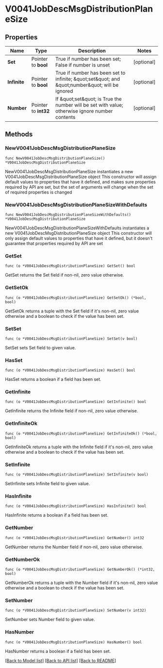 # V0041JobDescMsgDistributionPlaneSize

## Properties

Name | Type | Description | Notes
------------ | ------------- | ------------- | -------------
**Set** | Pointer to **bool** | True if number has been set; False if number is unset | [optional] 
**Infinite** | Pointer to **bool** | True if number has been set to infinite; \&quot;set\&quot; and \&quot;number\&quot; will be ignored | [optional] 
**Number** | Pointer to **int32** | If \&quot;set\&quot; is True the number will be set with value; otherwise ignore number contents | [optional] 

## Methods

### NewV0041JobDescMsgDistributionPlaneSize

`func NewV0041JobDescMsgDistributionPlaneSize() *V0041JobDescMsgDistributionPlaneSize`

NewV0041JobDescMsgDistributionPlaneSize instantiates a new V0041JobDescMsgDistributionPlaneSize object
This constructor will assign default values to properties that have it defined,
and makes sure properties required by API are set, but the set of arguments
will change when the set of required properties is changed

### NewV0041JobDescMsgDistributionPlaneSizeWithDefaults

`func NewV0041JobDescMsgDistributionPlaneSizeWithDefaults() *V0041JobDescMsgDistributionPlaneSize`

NewV0041JobDescMsgDistributionPlaneSizeWithDefaults instantiates a new V0041JobDescMsgDistributionPlaneSize object
This constructor will only assign default values to properties that have it defined,
but it doesn't guarantee that properties required by API are set

### GetSet

`func (o *V0041JobDescMsgDistributionPlaneSize) GetSet() bool`

GetSet returns the Set field if non-nil, zero value otherwise.

### GetSetOk

`func (o *V0041JobDescMsgDistributionPlaneSize) GetSetOk() (*bool, bool)`

GetSetOk returns a tuple with the Set field if it's non-nil, zero value otherwise
and a boolean to check if the value has been set.

### SetSet

`func (o *V0041JobDescMsgDistributionPlaneSize) SetSet(v bool)`

SetSet sets Set field to given value.

### HasSet

`func (o *V0041JobDescMsgDistributionPlaneSize) HasSet() bool`

HasSet returns a boolean if a field has been set.

### GetInfinite

`func (o *V0041JobDescMsgDistributionPlaneSize) GetInfinite() bool`

GetInfinite returns the Infinite field if non-nil, zero value otherwise.

### GetInfiniteOk

`func (o *V0041JobDescMsgDistributionPlaneSize) GetInfiniteOk() (*bool, bool)`

GetInfiniteOk returns a tuple with the Infinite field if it's non-nil, zero value otherwise
and a boolean to check if the value has been set.

### SetInfinite

`func (o *V0041JobDescMsgDistributionPlaneSize) SetInfinite(v bool)`

SetInfinite sets Infinite field to given value.

### HasInfinite

`func (o *V0041JobDescMsgDistributionPlaneSize) HasInfinite() bool`

HasInfinite returns a boolean if a field has been set.

### GetNumber

`func (o *V0041JobDescMsgDistributionPlaneSize) GetNumber() int32`

GetNumber returns the Number field if non-nil, zero value otherwise.

### GetNumberOk

`func (o *V0041JobDescMsgDistributionPlaneSize) GetNumberOk() (*int32, bool)`

GetNumberOk returns a tuple with the Number field if it's non-nil, zero value otherwise
and a boolean to check if the value has been set.

### SetNumber

`func (o *V0041JobDescMsgDistributionPlaneSize) SetNumber(v int32)`

SetNumber sets Number field to given value.

### HasNumber

`func (o *V0041JobDescMsgDistributionPlaneSize) HasNumber() bool`

HasNumber returns a boolean if a field has been set.


[[Back to Model list]](../README.md#documentation-for-models) [[Back to API list]](../README.md#documentation-for-api-endpoints) [[Back to README]](../README.md)


